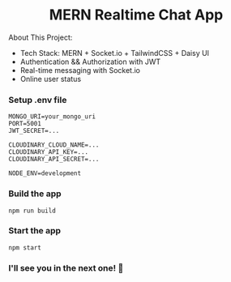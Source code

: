 <h1 align="center">MERN Realtime Chat App</h1>


About This Project:

-   Tech Stack: MERN + Socket.io + TailwindCSS + Daisy UI
-   Authentication && Authorization with JWT
-   Real-time messaging with Socket.io
-   Online user status


### Setup .env file

```shell
MONGO_URI=your_mongo_uri
PORT=5001
JWT_SECRET=...

CLOUDINARY_CLOUD_NAME=...
CLOUDINARY_API_KEY=...
CLOUDINARY_API_SECRET=...

NODE_ENV=development
```

### Build the app

```shell
npm run build
```

### Start the app

```shell
npm start
```


### I'll see you in the next one! 🚀